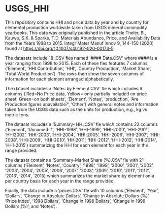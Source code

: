 # USGS_HHI
This repository contains HHI and price data by year and by country for elemental production worldwide taken from USGS mineral commodity yearbooks. This data was originally published in the article Theler, B., Kauwe, S.K. & Sparks, T.D. Materials Abundance, Price, and Availability Data from the Years 1998 to 2015. Integr Mater Manuf Innov 9, 144–150 (2020) found at https://doi.org/10.1007/s40192-020-00173-5.

The datasets include 18 .CSV fles named ‘#### Data.CSV’ where #### is a year ranging from 1998 to 2015. Each of these fles features 7 columns (‘Element’, ‘HHI Contribution’, ‘HHI’, ‘Country Production’, ‘Market Share’, ‘Total World Production’). The rows then show the seven columns of information for each element arranged alphabetically.

The dataset includes a ‘Notes by Element.CSV’ fle which includes 6 columns (‘Red=No Price data, Yellow= only partially included on price sheet, Green=on both sheets’, ‘Element’, ‘Notes’, ‘production’, ‘Are Production fgures unavailable?’, ‘Other’) with general notes and information taken from the USGS data such as the units for production, e.g., kg vs metric tons. 

The dataset includes a ‘Summary- HHI.CSV’ fle which contains 22 columns (‘Element’, ‘Unnamed: 1’, ‘HHI-1998’, ‘HHI-1999’, ‘HHI-2000’, ‘HHI-2001’, ‘HHI2002’, ‘HHI-2003’, ‘HHI-2004’, ‘HHI-2005’, ‘HHI-2006’, ‘HHI-2007’, ‘HHI-2008’, ‘HHI-2009’, ‘HHI-2010’, ‘HHI2011’, ‘HHI-2012’, ‘HHI-2013’, ‘HHI-2014’, ‘HHI-2015’) summarizing the HHI for each element for each year in the range provided. 

The dataset contains a ‘Summary-Market Share (%).CSV’ fle with 21 columns (‘Element’, ‘Notes’, ‘Country’, ‘1998’, ‘1999’, ‘2000’, ‘2001’, ‘2002’, ‘2003’, ‘2004’, ‘2005’, ‘2006’, ‘2007’, ‘2008’, ‘2009’, ‘2010’, ‘2011’, ‘2012’, ‘2013’, ‘2014’, ‘2015) which summarizes the market share by element on a per country basis for each year in the range provided. 

Finally, the data include a ‘prices.CSV’ fle with 10 columns (‘Element’, ‘Year’, ‘Dollars’, ‘Change in Absolute Dollars’, ‘Change in Absolute Dollars (%)’, ‘Price Index’, ‘1998 Dollars’, ‘Change in 1998 Dollars’, ‘Change in 1998 Dollars (%)’, and ‘Notes’).
